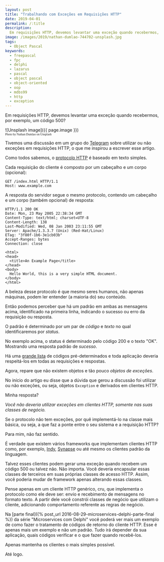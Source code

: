 ```yaml
---
layout: post
title: "Trabalhando com Exceções em Requisições HTTP"
date: 2019-04-01
permalink: /:title
description:
  Em requisições HTTP, devemos levantar uma exceção quando recebermos, por exemplo, um código 500?
image: /images/2019/nathan-dumlao-744702-unsplash.jpg
tags:
  - Object Pascal
keywords:
  - freepascal
  - fpc
  - delphi
  - lazarus
  - pascal
  - object pascal
  - object-oriented
  - oop
  - mdbs99
  - http
  - exception
---
```


Em requisições HTTP, devemos levantar uma exceção quando recebermos, por exemplo, um código 500?

<!--more-->

![Unsplash image]({{ page.image }})
<br><span style="font-family: 'Bebas Neue'; font-size: 0.7em;">Photo by Nathan Dumlao on Unsplash</span>

Tivemos uma discussão em um grupo do [Telegram](https://telegram.org/) sobre utilizar ou não exceções em requisições HTTP, o que me inspirou a escrever esse artigo.

Como todos sabemos, o [protocolo HTTP](https://en.wikipedia.org/wiki/Hypertext_Transfer_Protocol) é baseado em texto simples.

Cada requisição do cliente é composto por um cabeçalho e um corpo (opcional):

    GET /index.html HTTP/1.1
    Host: www.example.com

A resposta do servidor segue o mesmo protocolo, contendo um cabeçalho e um corpo (também opcional) de resposta:

    HTTP/1.1 200 OK
    Date: Mon, 23 May 2005 22:38:34 GMT
    Content-Type: text/html; charset=UTF-8
    Content-Length: 138
    Last-Modified: Wed, 08 Jan 2003 23:11:55 GMT
    Server: Apache/1.3.3.7 (Unix) (Red-Hat/Linux)
    ETag: "3f80f-1b6-3e1cb03b"
    Accept-Ranges: bytes
    Connection: close

    <html>
    <head>
      <title>An Example Page</title>
    </head>
    <body>
      Hello World, this is a very simple HTML document.
    </body>
    </html>

A beleza desse protocolo é que mesmo seres humanos, não apenas máquinas, podem ler entender (a maioria do) seu conteúdo.

Então podemos perceber que há um padrão em ambas as mensagens acima, identificado na primeira linha, indicando o sucesso ou erro da requisição ou resposta.

O padrão é determinado por um par de *código* e *texto* no qual identificaremos por *status*.

No exemplo acima, o status é determinado pelo código 200 e o texto "OK". Mostrando uma resposta padrão de *sucesso*.

Há uma [grande lista](https://en.wikipedia.org/wiki/List_of_HTTP_status_codes) de códigos pré-determinados e toda aplicação deveria respeitá-los em todas as  requisições e respostas.

Agora, repare que não existem objetos e tão pouco *objetos de exceções*.

No início do artigo eu disse que a dúvida que gerou a discussão foi utilizar ou não exceções, ou seja, objetos `Exception` e derivados em clientes HTTP.

Minha resposta?

*Você não deveria utilizar exceções em clientes HTTP, somente nas suas classes de negócio.*

Se o protocolo não tem exceções, por quê implementá-lo na classe mais básica, ou seja, a que faz a ponte entre o seu sistema e a requisição HTTP?

Para mim, não faz sentido.

É verdade que existem vários frameworks que implementam clientes HTTP como, por exemplo, [Indy](https://www.indyproject.org/), [Synapse](http://www.ararat.cz/synapse/doku.php/start) ou até mesmo os clientes padrão da linguagem.

Talvez esses clientes podem gerar uma exceção quando recebem um código 500 ou talvez não. Não importa. Você deveria encapsular essas classes de terceiros em suas próprias classes de acesso HTTP. Assim, você poderia mudar de framework apenas alterando essas classes.

Pense apenas em um cliente HTTP genérico, cru, que implementa o protocolo como ele deve ser: envio e recebimento de mensagens no formato texto. A partir dele você constrói classes de negócio que utilizam o cliente, adicionando comportamento referente as regras de negócio.

Na [parte final]({% post_url 2016-08-29-microservices-delphi-parte-final %}) da série "Microservices com Delphi" você poderá ver mais um exemplo de como fazer o tratamento de códigos de retorno do cliente HTTP. Esse é apenas mais um exemplo e não um padrão. Tudo irá depender da sua aplicação, quais códigos verificar e o que fazer quando recebê-los.

Apenas mantenha os clientes o mais simples possível.

Até logo.



